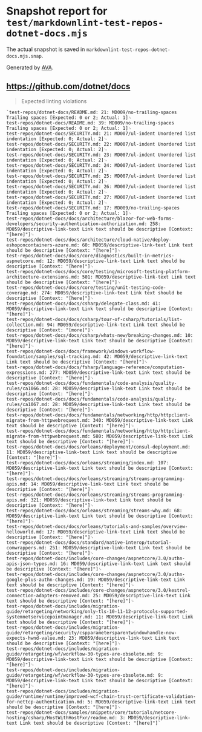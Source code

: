 # Snapshot report for `test/markdownlint-test-repos-dotnet-docs.mjs`

The actual snapshot is saved in `markdownlint-test-repos-dotnet-docs.mjs.snap`.

Generated by [AVA](https://avajs.dev).

## https://github.com/dotnet/docs

> Expected linting violations

    `test-repos/dotnet-docs/README.md: 21: MD009/no-trailing-spaces Trailing spaces [Expected: 0 or 2; Actual: 1]␊
    test-repos/dotnet-docs/README.md: 39: MD009/no-trailing-spaces Trailing spaces [Expected: 0 or 2; Actual: 1]␊
    test-repos/dotnet-docs/SECURITY.md: 21: MD007/ul-indent Unordered list indentation [Expected: 0; Actual: 2]␊
    test-repos/dotnet-docs/SECURITY.md: 22: MD007/ul-indent Unordered list indentation [Expected: 0; Actual: 2]␊
    test-repos/dotnet-docs/SECURITY.md: 23: MD007/ul-indent Unordered list indentation [Expected: 0; Actual: 2]␊
    test-repos/dotnet-docs/SECURITY.md: 24: MD007/ul-indent Unordered list indentation [Expected: 0; Actual: 2]␊
    test-repos/dotnet-docs/SECURITY.md: 25: MD007/ul-indent Unordered list indentation [Expected: 0; Actual: 2]␊
    test-repos/dotnet-docs/SECURITY.md: 26: MD007/ul-indent Unordered list indentation [Expected: 0; Actual: 2]␊
    test-repos/dotnet-docs/SECURITY.md: 27: MD007/ul-indent Unordered list indentation [Expected: 0; Actual: 2]␊
    test-repos/dotnet-docs/SECURITY.md: 17: MD009/no-trailing-spaces Trailing spaces [Expected: 0 or 2; Actual: 1]␊
    test-repos/dotnet-docs/docs/architecture/blazor-for-web-forms-developers/security-authentication-authorization.md: 258: MD059/descriptive-link-text Link text should be descriptive [Context: "[here]"]␊
    test-repos/dotnet-docs/docs/architecture/cloud-native/deploy-eshoponcontainers-azure.md: 60: MD059/descriptive-link-text Link text should be descriptive [Context: "[here]"]␊
    test-repos/dotnet-docs/docs/core/diagnostics/built-in-metrics-aspnetcore.md: 12: MD059/descriptive-link-text Link text should be descriptive [Context: "[here]"]␊
    test-repos/dotnet-docs/docs/core/testing/microsoft-testing-platform-architecture-extensions.md: 501: MD059/descriptive-link-text Link text should be descriptive [Context: "[here]"]␊
    test-repos/dotnet-docs/docs/core/testing/unit-testing-code-coverage.md: 274: MD059/descriptive-link-text Link text should be descriptive [Context: "[here]"]␊
    test-repos/dotnet-docs/docs/csharp/delegate-class.md: 41: MD059/descriptive-link-text Link text should be descriptive [Context: "[here]"]␊
    test-repos/dotnet-docs/docs/csharp/tour-of-csharp/tutorials/list-collection.md: 94: MD059/descriptive-link-text Link text should be descriptive [Context: "[more]"]␊
    test-repos/dotnet-docs/docs/csharp/whats-new/breaking-changes.md: 10: MD059/descriptive-link-text Link text should be descriptive [Context: "[here]"]␊
    test-repos/dotnet-docs/docs/framework/windows-workflow-foundation/samples/sql-tracking.md: 42: MD059/descriptive-link-text Link text should be descriptive [Context: "[here]"]␊
    test-repos/dotnet-docs/docs/fsharp/language-reference/computation-expressions.md: 277: MD059/descriptive-link-text Link text should be descriptive [Context: "[here]"]␊
    test-repos/dotnet-docs/docs/fundamentals/code-analysis/quality-rules/ca1066.md: 28: MD059/descriptive-link-text Link text should be descriptive [Context: "[here]"]␊
    test-repos/dotnet-docs/docs/fundamentals/code-analysis/quality-rules/ca1067.md: 28: MD059/descriptive-link-text Link text should be descriptive [Context: "[here]"]␊
    test-repos/dotnet-docs/docs/fundamentals/networking/http/httpclient-migrate-from-httpwebrequest.md: 340: MD059/descriptive-link-text Link text should be descriptive [Context: "[here]"]␊
    test-repos/dotnet-docs/docs/fundamentals/networking/http/httpclient-migrate-from-httpwebrequest.md: 580: MD059/descriptive-link-text Link text should be descriptive [Context: "[here]"]␊
    test-repos/dotnet-docs/docs/orleans/deployment/consul-deployment.md: 11: MD059/descriptive-link-text Link text should be descriptive [Context: "[here]"]␊
    test-repos/dotnet-docs/docs/orleans/streaming/index.md: 107: MD059/descriptive-link-text Link text should be descriptive [Context: "[here]"]␊
    test-repos/dotnet-docs/docs/orleans/streaming/streams-programming-apis.md: 14: MD059/descriptive-link-text Link text should be descriptive [Context: "[here]"]␊
    test-repos/dotnet-docs/docs/orleans/streaming/streams-programming-apis.md: 321: MD059/descriptive-link-text Link text should be descriptive [Context: "[here]"]␊
    test-repos/dotnet-docs/docs/orleans/streaming/streams-why.md: 68: MD059/descriptive-link-text Link text should be descriptive [Context: "[here]"]␊
    test-repos/dotnet-docs/docs/orleans/tutorials-and-samples/overview-helloworld.md: 17: MD059/descriptive-link-text Link text should be descriptive [Context: "[here]"]␊
    test-repos/dotnet-docs/docs/standard/native-interop/tutorial-comwrappers.md: 251: MD059/descriptive-link-text Link text should be descriptive [Context: "[here]"]␊
    test-repos/dotnet-docs/includes/core-changes/aspnetcore/3.0/authn-apis-json-types.md: 16: MD059/descriptive-link-text Link text should be descriptive [Context: "[here]"]␊
    test-repos/dotnet-docs/includes/core-changes/aspnetcore/3.0/authn-google-plus-authn-changes.md: 19: MD059/descriptive-link-text Link text should be descriptive [Context: "[here]"]␊
    test-repos/dotnet-docs/includes/core-changes/aspnetcore/3.0/kestrel-connection-adapters-removed.md: 25: MD059/descriptive-link-text Link text should be descriptive [Context: "[here]"]␊
    test-repos/dotnet-docs/includes/migration-guide/retargeting/networking/only-tls-10-11-12-protocols-supported-systemnetservicepointmanager.md: 11: MD059/descriptive-link-text Link text should be descriptive [Context: "[here]"]␊
    test-repos/dotnet-docs/includes/migration-guide/retargeting/security/cspparametersparentwindowhandle-now-expects-hwnd-value.md: 23: MD059/descriptive-link-text Link text should be descriptive [Context: "[here]"]␊
    test-repos/dotnet-docs/includes/migration-guide/retargeting/wf/workflow-30-types-are-obsolete.md: 9: MD059/descriptive-link-text Link text should be descriptive [Context: "[here]"]␊
    test-repos/dotnet-docs/includes/migration-guide/retargeting/wf/workflow-30-types-are-obsolete.md: 9: MD059/descriptive-link-text Link text should be descriptive [Context: "[here]"]␊
    test-repos/dotnet-docs/includes/migration-guide/runtime/runtime/improved-wcf-chain-trust-certificate-validation-for-nettcp-authentication.md: 5: MD059/descriptive-link-text Link text should be descriptive [Context: "[here]"]␊
    test-repos/dotnet-docs/samples/snippets/core/tutorials/netcore-hosting/csharp/HostWithHostFxr/readme.md: 3: MD059/descriptive-link-text Link text should be descriptive [Context: "[here]"]`
